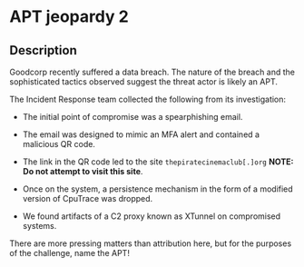 # APT jeopardy 2

## Description

Goodcorp recently suffered a data breach. The nature of the breach and the sophisticated tactics observed suggest the threat actor is likely an APT.
The Incident Response team collected the following from its investigation:

- The initial point of compromise was a spearphishing email.
- The email was designed to mimic an MFA alert and contained a malicious QR code.
- The link in the QR code led to the site `thepiratecinemaclub[.]org`  **NOTE: Do not attempt to visit this site**.
- Once on the system, a persistence mechanism in the form of a modified version of CpuTrace was dropped.
- We found artifacts of a C2 proxy known as XTunnel on compromised systems.

There are more pressing matters than attribution here, but for the purposes of the challenge, name the APT!

